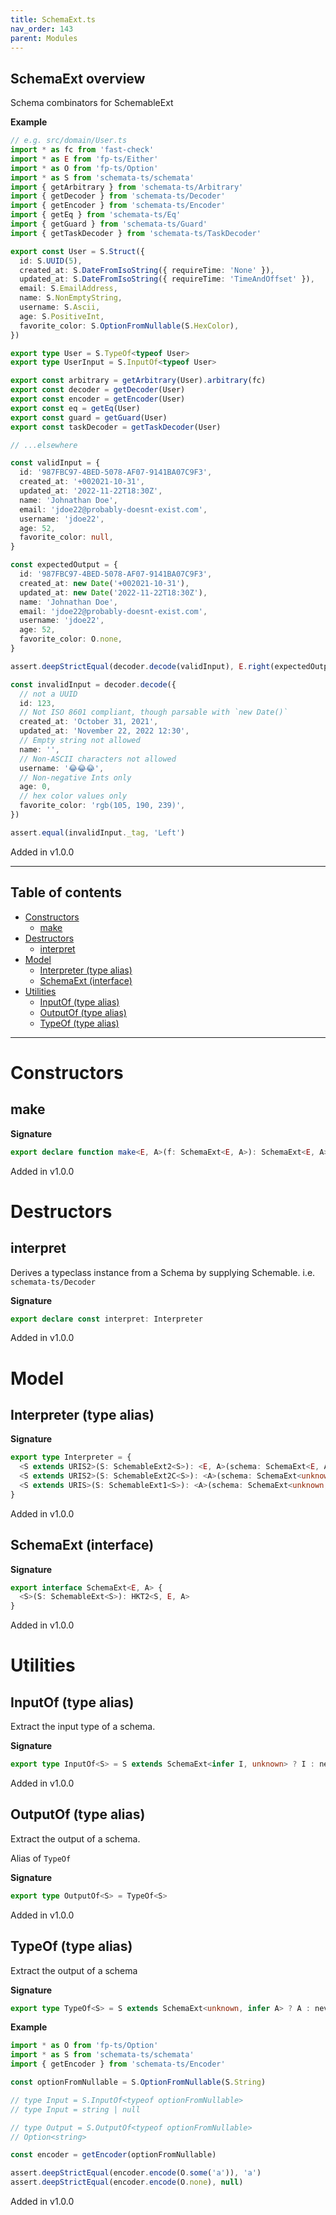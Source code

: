 ```yaml
---
title: SchemaExt.ts
nav_order: 143
parent: Modules
---
```


## SchemaExt overview

Schema combinators for SchemableExt

**Example**

```ts
// e.g. src/domain/User.ts
import * as fc from 'fast-check'
import * as E from 'fp-ts/Either'
import * as O from 'fp-ts/Option'
import * as S from 'schemata-ts/schemata'
import { getArbitrary } from 'schemata-ts/Arbitrary'
import { getDecoder } from 'schemata-ts/Decoder'
import { getEncoder } from 'schemata-ts/Encoder'
import { getEq } from 'schemata-ts/Eq'
import { getGuard } from 'schemata-ts/Guard'
import { getTaskDecoder } from 'schemata-ts/TaskDecoder'

export const User = S.Struct({
  id: S.UUID(5),
  created_at: S.DateFromIsoString({ requireTime: 'None' }),
  updated_at: S.DateFromIsoString({ requireTime: 'TimeAndOffset' }),
  email: S.EmailAddress,
  name: S.NonEmptyString,
  username: S.Ascii,
  age: S.PositiveInt,
  favorite_color: S.OptionFromNullable(S.HexColor),
})

export type User = S.TypeOf<typeof User>
export type UserInput = S.InputOf<typeof User>

export const arbitrary = getArbitrary(User).arbitrary(fc)
export const decoder = getDecoder(User)
export const encoder = getEncoder(User)
export const eq = getEq(User)
export const guard = getGuard(User)
export const taskDecoder = getTaskDecoder(User)

// ...elsewhere

const validInput = {
  id: '987FBC97-4BED-5078-AF07-9141BA07C9F3',
  created_at: '+002021-10-31',
  updated_at: '2022-11-22T18:30Z',
  name: 'Johnathan Doe',
  email: 'jdoe22@probably-doesnt-exist.com',
  username: 'jdoe22',
  age: 52,
  favorite_color: null,
}

const expectedOutput = {
  id: '987FBC97-4BED-5078-AF07-9141BA07C9F3',
  created_at: new Date('+002021-10-31'),
  updated_at: new Date('2022-11-22T18:30Z'),
  name: 'Johnathan Doe',
  email: 'jdoe22@probably-doesnt-exist.com',
  username: 'jdoe22',
  age: 52,
  favorite_color: O.none,
}

assert.deepStrictEqual(decoder.decode(validInput), E.right(expectedOutput))

const invalidInput = decoder.decode({
  // not a UUID
  id: 123,
  // Not ISO 8601 compliant, though parsable with `new Date()`
  created_at: 'October 31, 2021',
  updated_at: 'November 22, 2022 12:30',
  // Empty string not allowed
  name: '',
  // Non-ASCII characters not allowed
  username: '😂😂😂',
  // Non-negative Ints only
  age: 0,
  // hex color values only
  favorite_color: 'rgb(105, 190, 239)',
})

assert.equal(invalidInput._tag, 'Left')
```

Added in v1.0.0

---

<h2 class="text-delta">Table of contents</h2>

- [Constructors](#constructors)
  - [make](#make)
- [Destructors](#destructors)
  - [interpret](#interpret)
- [Model](#model)
  - [Interpreter (type alias)](#interpreter-type-alias)
  - [SchemaExt (interface)](#schemaext-interface)
- [Utilities](#utilities)
  - [InputOf (type alias)](#inputof-type-alias)
  - [OutputOf (type alias)](#outputof-type-alias)
  - [TypeOf (type alias)](#typeof-type-alias)

---

# Constructors

## make

**Signature**

```ts
export declare function make<E, A>(f: SchemaExt<E, A>): SchemaExt<E, A>
```

Added in v1.0.0

# Destructors

## interpret

Derives a typeclass instance from a Schema by supplying Schemable. i.e. `schemata-ts/Decoder`

**Signature**

```ts
export declare const interpret: Interpreter
```

Added in v1.0.0

# Model

## Interpreter (type alias)

**Signature**

```ts
export type Interpreter = {
  <S extends URIS2>(S: SchemableExt2<S>): <E, A>(schema: SchemaExt<E, A>) => Kind2<S, E, A>
  <S extends URIS2>(S: SchemableExt2C<S>): <A>(schema: SchemaExt<unknown, A>) => Kind2<S, unknown, A>
  <S extends URIS>(S: SchemableExt1<S>): <A>(schema: SchemaExt<unknown, A>) => Kind<S, A>
}
```

Added in v1.0.0

## SchemaExt (interface)

**Signature**

```ts
export interface SchemaExt<E, A> {
  <S>(S: SchemableExt<S>): HKT2<S, E, A>
}
```

Added in v1.0.0

# Utilities

## InputOf (type alias)

Extract the input type of a schema.

**Signature**

```ts
export type InputOf<S> = S extends SchemaExt<infer I, unknown> ? I : never
```

Added in v1.0.0

## OutputOf (type alias)

Extract the output of a schema.

Alias of `TypeOf`

**Signature**

```ts
export type OutputOf<S> = TypeOf<S>
```

Added in v1.0.0

## TypeOf (type alias)

Extract the output of a schema

**Signature**

```ts
export type TypeOf<S> = S extends SchemaExt<unknown, infer A> ? A : never
```

**Example**

```ts
import * as O from 'fp-ts/Option'
import * as S from 'schemata-ts/schemata'
import { getEncoder } from 'schemata-ts/Encoder'

const optionFromNullable = S.OptionFromNullable(S.String)

// type Input = S.InputOf<typeof optionFromNullable>
// type Input = string | null

// type Output = S.OutputOf<typeof optionFromNullable>
// Option<string>

const encoder = getEncoder(optionFromNullable)

assert.deepStrictEqual(encoder.encode(O.some('a')), 'a')
assert.deepStrictEqual(encoder.encode(O.none), null)
```

Added in v1.0.0
